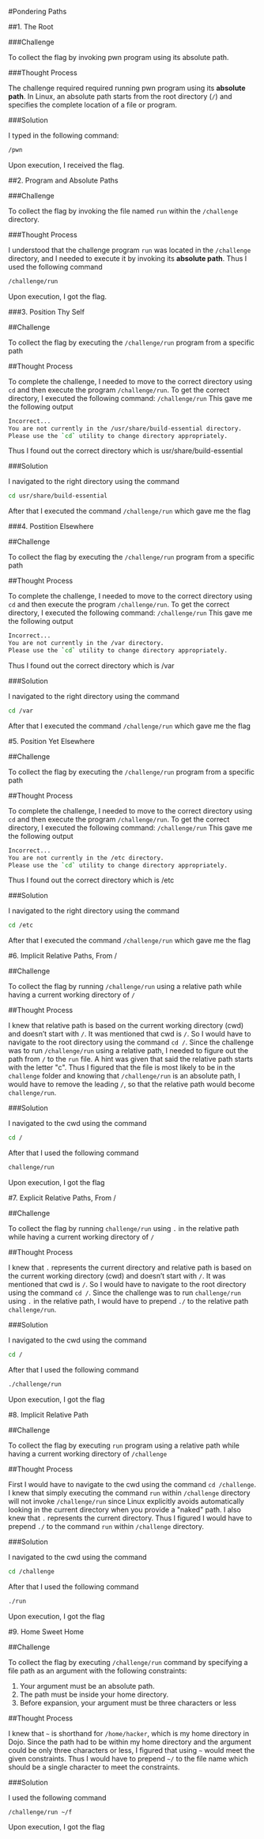 #Pondering Paths

##1. The Root

###Challenge

To collect the flag by invoking pwn program using its absolute path.

###Thought Process

The challenge required required running pwn program using its **absolute path**. In Linux, an absolute path starts from the root directory (`/`) and specifies the complete location of a file or program.

###Solution

I typed in the following command: 
```bash
/pwn
```
Upon execution, I received the flag.

##2. Program and Absolute Paths

###Challenge

To collect the flag by invoking the file named `run` within the `/challenge` directory.

###Thought Process

I understood that the challenge program `run` was located in the `/challenge` directory, and I needed to execute it by invoking its **absolute path**. 
Thus I used the following command
```bash
/challenge/run
```
Upon execution, I got the flag.

###3. Position Thy Self

##Challenge

To collect the flag by executing the `/challenge/run` program from a specific path

##Thought Process

To complete the challenge, I needed to move to the correct directory using `cd` and then execute the program `/challenge/run`. To get the correct directory, I executed the following command: 
`/challenge/run`
This gave me the following output
```bash
Incorrect...
You are not currently in the /usr/share/build-essential directory.
Please use the `cd` utility to change directory appropriately.
```
Thus I found out the correct directory which is usr/share/build-essential

###Solution 

I navigated to the right directory using the command
```bash
cd usr/share/build-essential
```
After that I executed the command `/challenge/run` which gave me the flag

###4. Postition Elsewhere

##Challenge

To collect the flag by executing the `/challenge/run` program from a specific path 

##Thought Process

To complete the challenge, I needed to move to the correct directory using `cd` and then execute the program `/challenge/run`. To get the correct directory, I executed the following command:
`/challenge/run`
This gave me the following output
```bash
Incorrect...
You are not currently in the /var directory.
Please use the `cd` utility to change directory appropriately.
```
Thus I found out the correct directory which is /var

###Solution

I navigated to the right directory using the command
```bash
cd /var
```
After that I executed the command `/challenge/run` which gave me the flag

#5. Position Yet Elsewhere

##Challenge

To collect the flag by executing the `/challenge/run` program from a specific path 

##Thought Process

To complete the challenge, I needed to move to the correct directory using `cd` and then execute the program `/challenge/run`. To get the correct directory, I executed the following command:
`/challenge/run`
This gave me the following output
```bash
Incorrect...
You are not currently in the /etc directory.
Please use the `cd` utility to change directory appropriately.
```
Thus I found out the correct directory which is /etc

###Solution

I navigated to the right directory using the command
```bash
cd /etc
```
After that I executed the command `/challenge/run` which gave me the flag

#6. Implicit Relative Paths, From /

##Challenge

To collect the flag by running `/challenge/run` using a relative path while having a current working directory of `/`

##Thought Process

I knew that relative path is based on the current working directory (cwd) and doesn’t start with `/`. It was mentioned that cwd is `/`. So I would have to navigate to the root directory using the command `cd /`. Since the challenge was to run `/challenge/run` using a relative path, I needed to figure out the path from `/` to the `run` file. A hint was given that said the relative path starts with the letter "c". Thus I figured that the file is most likely to be in the `challenge` folder and knowing that `/challenge/run` is an absolute path, I would have to remove the leading `/`, so that the relative path would become `challenge/run`.

###Solution

I navigated to the cwd using the command
```bash
cd /
```
After that I used the following command 
```bash
challenge/run
```
Upon execution, I got the flag

#7. Explicit Relative Paths, From /

##Challenge

To collect the flag by running `challenge/run` using `.` in the relative path while having a current working directory of `/`

##Thought Process

I knew that `.` represents the current directory and relative path is based on the current working directory (cwd) and doesn’t start with `/`. It was mentioned that cwd is `/`. So I would have to navigate to the root directory using the command `cd /`. Since the challenge was to run `challenge/run` using `.` in the relative path, I would have to prepend `./` to the relative path `challenge/run`.

###Solution

I navigated to the cwd using the command
```bash
cd /
```
After that I used the following command 
```bash
./challenge/run
```
Upon execution, I got the flag


#8. Implicit Relative Path

##Challenge

To collect the flag by executing `run` program using a relative path while having a current working directory of `/challenge`

##Thought Process

First I would have to navigate to the cwd using the command `cd /challenge`.  I knew that simply executing the command `run` within `/challenge` directory will not invoke `/challenge/run` since Linux explicitly avoids automatically looking in the current directory when you provide a "naked" path. I also knew that `.` represents the current directory. Thus I figured I would have to prepend `./` to the command `run` within `/challenge` directory.

###Solution

I navigated to the cwd using the command
```bash
cd /challenge
```
After that I used the following command 
```bash
./run
```
Upon execution, I got the flag

#9. Home Sweet Home

##Challenge

To collect the flag by executing `/challenge/run` command by specifying a file path as an argument with the following constraints:
1. Your argument must be an absolute path.
2. The path must be inside your home directory.
3. Before expansion, your argument must be three characters or less

##Thought Process

I knew that `~` is shorthand for `/home/hacker`, which is my home directory in Dojo. Since the path had to be within my home directory and the argument could be only three characters or less, I figured that using `~` would meet the given constraints. Thus I would have to prepend `~/` to the file name which should be a single character to meet the constraints.

###Solution

I used the following command
```bash
/challenge/run ~/f
```
Upon execution, I got the flag
